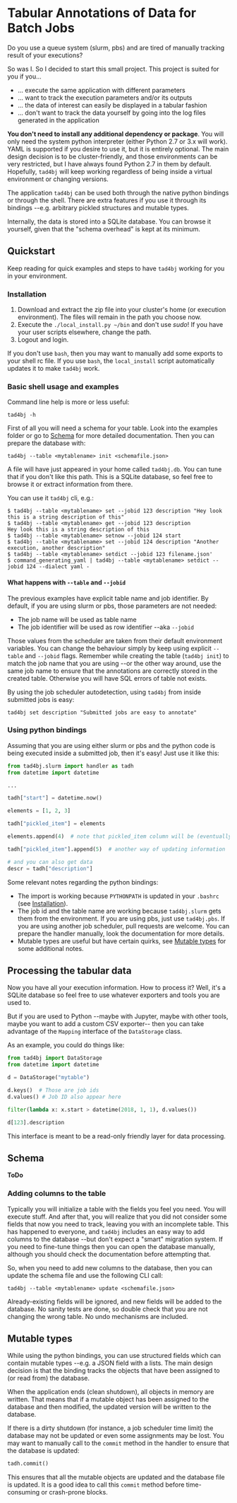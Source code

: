 # Tabular Annotations of Data for Batch Jobs

Do you use a queue system (slurm, pbs) and are tired of manually tracking result of your executions?

So was I. So I decided to start this small project. This project is suited for you if you...

 - ... execute the same application with different parameters
 - ... want to track the execution parameters and/or its outputs
 - ... the data of interest can easily be displayed in a tabular fashion
 - ... don't want to track the data yourself by going into the log files generated in the application

**You don't need to install any additional dependency or package**. You will only need the system python interpreter (either Python 2.7 or 3.x will work). YAML is supported if you desire to use it, but it is entirely optional. The main design decision is to be cluster-friendly, and those environments can be very restricted, but I have always found Python 2.7 in them by default. Hopefully, `tad4bj` will keep working regardless of being inside a virtual environment or changing versions.

The application `tad4bj` can be used both through the native python bindings or through the shell. There are extra features if you use it through its bindings --e.g. arbitrary pickled structures and mutable types.

Internally, the data is stored into a SQLite database. You can browse it yourself, given that the "schema overhead" is kept at its minimum.

## Quickstart

Keep reading for quick examples and steps to have `tad4bj` working for you in your environment.

### Installation

 1. Download and extract the zip file into your cluster's home (or execution environment). The files will remain in the path you choose now.
 2. Execute the `./local_install.py ~/bin` and don't use _sudo_! If you have your user scripts elsewhere, change the path.
 3. Logout and login.

If you don't use `bash`, then you may want to manually add some exports to your shell rc file. If you use `bash`, the `local_install`
script automatically updates it to make `tad4bj` work.

### Basic shell usage and examples

Command line help is more or less useful:

`tad4bj -h`

First of all you will need a schema for your table. Look into the examples folder or go to [Schema](#schema) for more detailed documentation. Then you can prepare the database with:

`tad4bj --table <mytablename> init <schemafile.json>`

A file will have just appeared in your home called `tad4bj.db`. You can tune that if you don't like this path. This is a SQLite database, so feel free to browse it or extract information from there.

You can use it `tad4bj` cli, e.g.:

```
$ tad4bj --table <mytablename> set --jobid 123 description "Hey look this is a string description of this"
$ tad4bj --table <mytablename> get --jobid 123 description
Hey look this is a string description of this
$ tad4bj --table <mytablename> setnow --jobid 124 start
$ tad4bj --table <mytablename> set --jobid 124 description "Another execution, another description"
$ tad4bj --table <mytablename> setdict --jobid 123 filename.json'
$ command_generating_yaml | tad4bj --table <mytablename> setdict --jobid 124 --dialect yaml -
```

#### What happens with `--table` and `--jobid`

The previous examples have explicit table name and job identifier. By default, if you are using slurm or pbs, those parameters are not needed:

 - The job name will be used as table name
 - The job identifier will be used as row identifier --aka `--jobid`

Those values from the scheduler are taken from their default environment variables. You can change the behaviour simply by keep using explicit `--table` and `--jobid` flags. Remember while creating the table (`tad4bj init`) to match the job name that you are using --or the other way around, use the same job name to ensure that the annotations are correctly stored in the created table. Otherwise you will have SQL errors of table not exists.

By using the job scheduler autodetection, using `tad4bj` from inside submitted jobs is easy:

```
tad4bj set description "Submitted jobs are easy to annotate"
```

### Using python bindings

Assuming that you are using either slurm or pbs and the python code is being executed inside a submitted job, then it's easy! Just use it like this:

```python
from tad4bj.slurm import handler as tadh
from datetime import datetime

...

tadh["start"] = datetime.now()

elements = [1, 2, 3]

tadh["pickled_item"] = elements

elements.append(4)  # note that pickled_item column will be (eventually) updated!

tadh["pickled_item"].append(5)  # another way of updating information

# and you can also get data
descr = tadh["description"]
```

Some relevant notes regarding the python bindings:

 - The import is working because `PYTHONPATH` is updated in your `.bashrc` (see [Installation](#installation)).
 - The job id and the table name are working because `tad4bj.slurm` gets them from the environment. If you are using pbs, just use `tad4bj.pbs`. If you are using another job scheduler, pull requests are welcome. You can prepare the handler manually, look the documentation for more details.
 - Mutable types are useful but have certain quirks, see [Mutable types](#mutable-types) for some additional notes.
 
## Processing the tabular data

Now you have all your execution information. How to process it? Well, it's a SQLite database so feel free to use whatever exporters and tools you are used to.

But if you are used to Python --maybe with Jupyter, maybe with other tools, maybe you want to add a custom CSV exporter-- then you can take advantage of the `Mapping` interface of the `DataStorage` class.

As an example, you could do things like:

```python
from tad4bj import DataStorage
from datetime import datetime

d = DataStorage("mytable")

d.keys()  # Those are job ids
d.values() # Job ID also appear here

filter(lambda x: x.start > datetime(2018, 1, 1), d.values())

d[123].description
```

This interface is meant to be a read-only friendly layer for data processing.

## Schema

**ToDo**

### Adding columns to the table

Typically you will initialize a table with the fields you feel you need. You will execute stuff. And after that, you will realize that you did not consider some fields that now you need to track, leaving you with an incomplete table. This has happened to everyone, and `tad4bj` includes an easy way to add columns to the database --but don't expect a "smart" migration system. If you need to fine-tune things then you can open the database manually, although you should check the documentation before attempting that.

So, when you need to add new columns to the database, then you can update the schema file and use the following CLI call:

```
tad4bj --table <mytablename> update <schemafile.json>
```

Already-existing fields will be ignored, and new fields will be added to the database. No sanity tests are done, so double check that you are not changing the wrong table. No undo mechanisms are included.

## Mutable types

While using the python bindings, you can use structured fields which can contain mutable types --e.g. a JSON field with a lists. The main design decision is that the binding tracks the objects that have been assigned to (or read from) the database.

When the application ends (clean shutdown), all objects in memory are written. That means that if a mutable object has been assigned to the database and then modified, the updated version will be written to the database.

If there is a dirty shutdown (for instance, a job scheduler time limit) the database may not be updated or even some assignments may be lost. You may want to manually call to the `commit` method in the handler to ensure that the database is updated:

```python
tadh.commit()
```

This ensures that all the mutable objects are updated and the database file is updated. It is a good idea to call this `commit` method before time-consuming or crash-prone blocks. 
